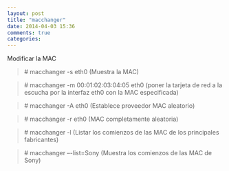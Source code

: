 ```yaml
---
layout: post
title: "macchanger"
date: 2014-04-03 15:36
comments: true
categories: 
---
```

Modificar la MAC

>\# macchanger -s eth0 (Muestra la MAC)

>\# macchanger -m 00:01:02:03:04:05 eth0  (poner la tarjeta de red a la escucha por la interfaz eth0 con la MAC especificada)

>\# macchanger -A eth0 (Establece proveedor MAC aleatorio)

>\# macchanger -r eth0  (MAC completamente aleatoria)

>\# macchanger -l  (Listar los comienzos de las MAC de los principales fabricantes)

>\# macchanger –-list=Sony   (Muestra los comienzos de las MAC de Sony) 


